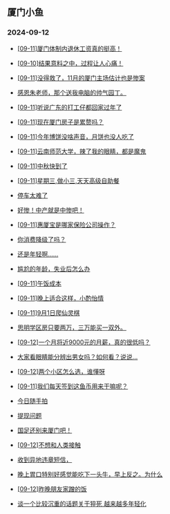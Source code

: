 ## 厦门小鱼 
### 2024-09-12

+ [[09-11]厦门体制内退休工资真的挺高！](http://bbs.xmfish.com/read-htm-tid-18242420.html)

+ [[09-10]结果意料之中，过程让人心痛！](http://bbs.xmfish.com/read-htm-tid-18242195.html)

+ [[09-11]没得救了，11月的厦门主场估计也是惨案](http://bbs.xmfish.com/read-htm-tid-18242222.html)

+ [感恩朱老师，那个送我电脑的帅气园丁。](http://bbs.xmfish.com/read-htm-tid-18242395.html)

+ [[09-11]听说广东的打工仔都回家过年了](http://bbs.xmfish.com/read-htm-tid-18242344.html)

+ [[09-11]现在厦门房子是累赘吗？](http://bbs.xmfish.com/read-htm-tid-18242328.html)

+ [[09-11]今年博饼没啥声音，月饼也没人吃了](http://bbs.xmfish.com/read-htm-tid-18242388.html)

+ [[09-11]云南师范大学，辣了我的眼睛，都是魔鬼](http://bbs.xmfish.com/read-htm-tid-18242451.html)

+ [[09-11]中秋快到了](http://bbs.xmfish.com/read-htm-tid-18242227.html)

+ [[09-11]星期三,做小三,天天高级自助餐](http://bbs.xmfish.com/read-htm-tid-18242299.html)

+ [停车太难了](http://bbs.xmfish.com/read-htm-tid-18242408.html)

+ [好惨！中产就是中惨吧！](http://bbs.xmfish.com/read-htm-tid-18242486.html)

+ [[09-11]惠厦宝是哪家保险公司操作？](http://bbs.xmfish.com/read-htm-tid-18242288.html)

+ [你消费降级了吗？](http://bbs.xmfish.com/read-htm-tid-18242511.html)

+ [还是年轻啊……](http://bbs.xmfish.com/read-htm-tid-18242473.html)

+ [尴尬的年龄，失业后怎么办](http://bbs.xmfish.com/read-htm-tid-18242584.html)

+ [[09-11]午饭成本](http://bbs.xmfish.com/read-htm-tid-18242468.html)

+ [[09-11]晚上适合这样，小酌怡情](http://bbs.xmfish.com/read-htm-tid-18242464.html)

+ [[09-11]9月1日爬仙灵棋](http://bbs.xmfish.com/read-htm-tid-18242439.html)

+ [思明学区房只要两万，三万能买一双外。](http://bbs.xmfish.com/read-htm-tid-18242604.html)

+ [[09-12]一个月将近9000元的月薪，真的很低吗？](http://bbs.xmfish.com/read-htm-tid-18242696.html)

+ [大家看眼睛能分辨出男女吗？如何看？说说…](http://bbs.xmfish.com/read-htm-tid-18242450.html)

+ [[09-12]两个小区怎么选，谁懂呀](http://bbs.xmfish.com/read-htm-tid-18242695.html)

+ [[09-11]我们每天签到这鱼币用来干嘛呢？](http://bbs.xmfish.com/read-htm-tid-18242469.html)

+ [今日随手拍](http://bbs.xmfish.com/read-htm-tid-18242499.html)

+ [提现问题](http://bbs.xmfish.com/read-htm-tid-18242490.html)

+ [国足还别来厦门吧！](http://bbs.xmfish.com/read-htm-tid-18242583.html)

+ [[09-12]不想和人类接触](http://bbs.xmfish.com/read-htm-tid-18242618.html)

+ [收到异地违章短信，](http://bbs.xmfish.com/read-htm-tid-18242727.html)

+ [晚上胃口特别好感觉能吃下一头牛，早上反之。为什么](http://bbs.xmfish.com/read-htm-tid-18242615.html)

+ [[09-12]昨晚朋友家蹭的饭](http://bbs.xmfish.com/read-htm-tid-18242709.html)

+ [谈一个比较沉重的话题关于猝死 越来越多年轻化](http://bbs.xmfish.com/read-htm-tid-18242688.html)


